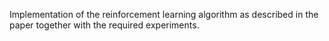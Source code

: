 Implementation of the reinforcement learning algorithm as described in the paper together with the required experiments. 
